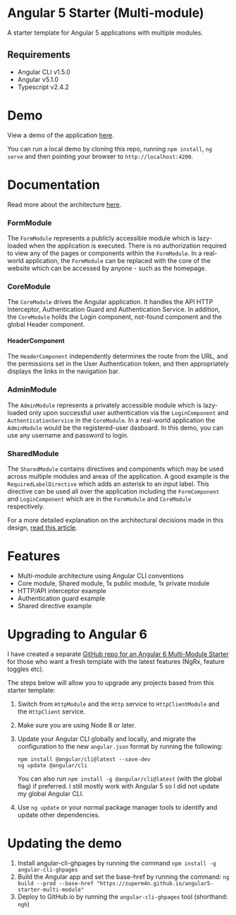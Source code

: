 # Angular 5 Starter (Multi-module)

A starter template for Angular 5 applications with multiple modules.

## Requirements

- Angular CLI v1.5.0
- Angular v5.1.0
- Typescript v2.4.2

# Demo
View a demo of the application [here](https://zuperm4n.github.io/angular5-starter-multi-module).

You can run a local demo by cloning this repo, running `npm install`, `ng serve` and then pointing your browser to `http://localhost:4200`.

# Documentation
Read more about the architecture [here](https://www.technouz.com/4644/angular-5-app-structure-multiple-modules/).

### FormModule
The `FormModule` represents a publicly accessible module which is lazy-loaded when the application is executed. There is no authorization required to view any of the pages or components within the `FormModule`. In a real-world application, the `FormModule` can be replaced with the core of the website which can be accessed by anyone - such as the homepage.

### CoreModule
The `CoreModule` drives the Angular application. It handles the API HTTP Interceptor, Authentication Guard and Authentication Service. In addition, the `CoreModule` holds the Login component, not-found component and the global Header component.

#### HeaderComponent

The `HeaderComponent` independently determines the route from the URL, and the permissions set in the User Authentication token, and then appropriately displays the links in the navigation bar.

### AdminModule

The `AdminModule` represents a privately accessible module which is lazy-loaded only upon successful user authentication via the `LoginComponent` and `AuthenticationService` in the `CoreModule`. In a real-world application the `AdminModule` would be the registered-user dasboard. In this demo, you can use any username and password to login.

### SharedModule

The `SharedModule` contains directives and components which may be used across multiple modules and areas of the application. A good example is the `RequiredLabelDirective` which adds an asterisk to an input label. This directive can be used all over the application including the `FormComponent` and `LoginComponent` which are in the `FormModule` and `CoreModule` respectively.

For a more detailed explanation on the architectural decisions made in this design, [read this article](https://www.technouz.com/4644/angular-5-app-structure-multiple-modules/).

# Features
- Multi-module architecture using Angular CLI conventions
- Core module, Shared module, 1x public module, 1x private module
- HTTP/API interceptor example
- Authentication guard example
- Shared directive example

# Upgrading to Angular 6
I have created a separate [GitHub repo for an Angular 6 Multi-Module Starter](https://github.com/zuperm4n/angular6-starter-multi-module) for those who want a fresh template with the latest features (NgRx, feature toggles etc).

The steps below will allow you to upgrade any projects based from this starter template:

1. Switch from `HttpModule` and the `Http` service to `HttpClientModule` and the `HttpClient` service.

2. Make sure you are using Node 8 or later.

3. Update your Angular CLI globally and locally, and migrate the configuration to the new `angular.json` format by running the following:

    ```
    npm install @angular/cli@latest --save-dev
    ng update @angular/cli
    ```

    You can also run `npm install -g @angular/cli@latest` (with the global flag) if preferred. I still mostly work with Angular 5 so I did not update my global Angular CLI.

4. Use `ng update` or your normal package manager tools to identify and update other dependencies.

# Updating the demo
1. Install angular-cli-ghpages by running the command `npm install -g angular-cli-ghpages`
2. Build the Angular app and set the base-href by running the command: `ng build --prod --base-href "https://zuperm4n.github.io/angular5-starter-multi-module"`
3. Deploy to GitHub.io by running the `angular-cli-ghpages` tool (shorthand: `ngh`)